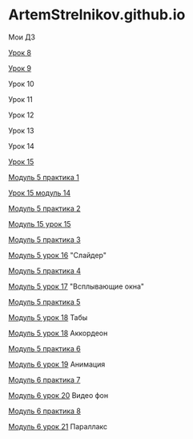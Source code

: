 
# ArtemStrelnikov.github.io
Мои ДЗ

[Урок 8](ArtemStrelnikov.github.io/lesson_8/src/ "bootstrap введение")

[Урок 9](ArtemStrelnikov.github.io/github/lesson_9/ "Переделаный сайт под bootstrap")

Урок 10

Урок 11

Урок 12

Урок 13

Урок 14

[Урок 15](https://artemstrelnikov.github.io/lesson_15/src/index.html "Pixel Perfect")

[Модуль 5 практика 1](https://artemstrelnikov.github.io/github/модуль%205%20практика%201/src/index.html "Модуль 5 практика 1")

[Урок 15 модуль 14](https://artemstrelnikov.github.io/github/lesson%205%20-14/дз%20по%20нормальному/src/index.html "Модуль 5 урок 14")

[Модуль 5 практика 2](https://artemstrelnikov.github.io/github/модуль%205%20практика%202/src/index.html "Модуль 5 практика 2")

[Модуль 15 урок 15](https://artemstrelnikov.github.io/модуль%205%20урок%2015/index.html "Модуль 5 урок 15")

[Модуль 5 практика 3](https://artemstrelnikov.github.io/github/5%20практика%203%20ак/дз%20по%20нормальному/src/index.html "Модуль 5 практика 3")

[Модуль 5 урок 16](https://artemstrelnikov.github.io/5%20урок%2016/src/index.html "Модуль 5 урок 16") "Слайдер"

[Модуль 5 практика 4](https://artemstrelnikov.github.io/дз%20по%20нормальному/src/index.html "Модуль 5 практика 4")

[Модуль 5 урок 17](https://artemstrelnikov.github.io/Модуль%205%20урок%2017/дз%20по%20нормальному/src/index.html "Модуль 5 урок 17") "Всплывающие окна"

[Модуль 5 практика 5](https://artemstrelnikov.github.io/дз%20по%20нормальному/src/index.html "Модуль 5 практика 5")

[Модуль 5 урок 18](https://artemstrelnikov.github.io/дз%20регистрация/src/index.html "Модуль 5 урок 17 ") Табы

[Модуль 5 урок 18](https://artemstrelnikov.github.io/дз%20аккардеон/src/index.html#ui-id-7 "Модуль 5 урок 17 ") Аккордеон

[Модуль 5 практика 6](https://artemstrelnikov.github.io/github/дз%20по%20нормальному/src/index.html "Модуль 5 практика 6")

[Модуль 6 урок 19](https://artemstrelnikov.github.io/дз%20по%20нормальному/src/index.html "Модуль 6 урок 19 ") Анимация

[Модуль 6 практика 7](https://artemstrelnikov.github.io/github/дз%20по%20нормальному/src/index.html "Модуль 6 практика 7") 

[Модуль 6 урок 20](https://artemstrelnikov.github.io/дз%20по%20нормальному/src/index.html "Модуль 6 урок 20") Видео фон

[Модуль 6 практика 8](https://artemstrelnikov.github.io/github/github/src/index.html "Модуль 6 практика 8") 

[Модуль 6 урок 21](https://artemstrelnikov.github.io/githab_zalupd/дз%20по%20нормальному/src/Новая%20папка/index.html "Модуль 6 урок 21") Параллакс
